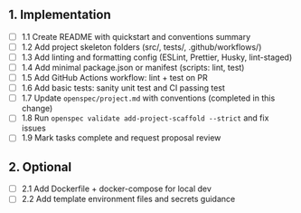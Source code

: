## 1. Implementation
- [ ] 1.1 Create README with quickstart and conventions summary
- [ ] 1.2 Add project skeleton folders (src/, tests/, .github/workflows/)
- [ ] 1.3 Add linting and formatting config (ESLint, Prettier, Husky, lint-staged)
- [ ] 1.4 Add minimal package.json or manifest (scripts: lint, test)
- [ ] 1.5 Add GitHub Actions workflow: lint + test on PR
- [ ] 1.6 Add basic tests: sanity unit test and CI passing test
- [ ] 1.7 Update `openspec/project.md` with conventions (completed in this change)
- [ ] 1.8 Run `openspec validate add-project-scaffold --strict` and fix issues
- [ ] 1.9 Mark tasks complete and request proposal review

## 2. Optional
- [ ] 2.1 Add Dockerfile + docker-compose for local dev
- [ ] 2.2 Add template environment files and secrets guidance
